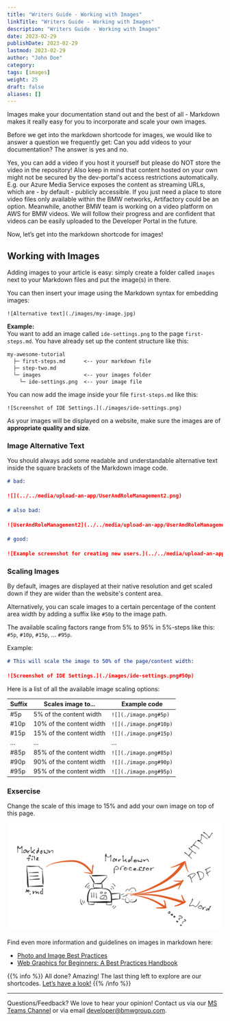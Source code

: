 ```yaml
---
title: "Writers Guide - Working with Images"
linkTitle: "Writers Guide - Working with Images"
description: "Writers Guide - Working with Images"
date: 2023-02-29
publishDate: 2023-02-29
lastmod: 2023-02-29
author: "John Doe"
category:
tags: [images]
weight: 25
draft: false
aliases: []
---
```


Images make your documentation stand out and the best of all - Markdown makes it really easy for you to incorporate and scale your own images. 

Before we get into the markdown shortcode for images, we would like to answer a question we frequently get: Can you add videos to your documentation? 
The answer is yes and no. 
<br/>

Yes, you can add a video if you host it yourself but please do NOT store the video in the repository! Also keep in mind that content hosted on your own might not be secured by the dev-portal's access restrictions automatically. E.g. our Azure Media Service exposes the content as streaming URLs, which are - by default - publicly accessible.
If you just need a place to store video files only available within the BMW networks, Artifactory could be an option. Meanwhile, another BMW team is working on a video platform on AWS for BMW videos. We will follow their progress and are confident that videos can be easily uploaded to the Developer Portal in the future. 

Now, let’s get into the markdown shortcode for images!

## Working with Images

Adding images to your article is easy: simply create a folder called `images` next to your Markdown files and put the image(s) in there.

You can then insert your image using the Markdown syntax for embedding images:

```
![Alternative text](./images/my-image.jpg)
```

**Example:**  
You want to add an image called `ide-settings.png` to the page `first-steps.md`.
You have already set up the content structure like this:

```
my-awesome-tutorial
  ├─ first-steps.md      <-- your markdown file
  ├─ step-two.md
  └─ images              <-- your images folder
    └─ ide-settings.png  <-- your image file
```

You can now add the image inside your file `first-steps.md` like this:

```
![Screenshot of IDE Settings.](./images/ide-settings.png)
```

As your images will be displayed on a website, make sure the images are of **appropriate quality and size**. 

### Image Alternative Text

You should always add some readable and understandable alternative text inside the square brackets of the Markdown image code.

```md
# bad:

![](../../media/upload-an-app/UserAndRoleManagement2.png)

# also bad:

![UserAndRoleManagement2](../../media/upload-an-app/UserAndRoleManagement2.png)

# good:

![Example screenshot for creating new users.](../../media/upload-an-app/UserAndRoleManagement2.png)
```

### Scaling Images

By default, images are displayed at their native resolution and get scaled down if they are wider than the website's content area.

Alternatively, you can scale images to a certain percentage of the content area width by adding a suffix like `#50p` to the image path.

The available scaling factors range from 5% to 95% in 5%-steps like this: `#5p`, `#10p`, `#15p`, ... `#95p`.

Example:

```md
# This will scale the image to 50% of the page/content width:

![Screenshot of IDE Settings.](./images/ide-settings.png#50p)
```

Here is a list of all the available image scaling options:

| Suffix | Scales image to...       | Example code           |
| ------ | ------------------------ | ---------------------- |
| #5p    | 5% of the content width  | `![](./image.png#5p)`  |
| #10p   | 10% of the content width | `![](./image.png#10p)` |
| #15p   | 15% of the content width | `![](./image.png#15p)` |
| …      | …                        | …                      |
| #85p   | 85% of the content width | `![](./image.png#85p)` |
| #90p   | 90% of the content width | `![](./image.png#90p)` |
| #95p   | 95% of the content width | `![](./image.png#95p)` |


### Exsercise
Change the scale of this image to 15% and add your own image on top of this page.

![Screenshot of IDE Settings.](./img/markdown-processing.png#85p)


Find even more information and guidelines on images in markdown here:

- [Photo and Image Best Practices](https://resources.depaul.edu/sharepoint/best-practices/image-best-practices/Pages/default.aspx)
- [Web Graphics for Beginners: A Best Practices Handbook](https://www.jimdo.com/blog/web-graphics-for-beginners-best-practices/)

{{% info %}}
All done? Amazing! The last thing left to explore are our shortcodes. [Let’s have a look!](./5_writers-guide-shortcode-basics)
{{% /info %}}

---
Questions/Feedback?
We love to hear your opinion! Contact us via our [MS Teams Channel](https://teams.microsoft.com/l/team/19%3aabd56926fa9048f69fe91902d64813e7%40thread.skype/conversations?groupId=2c0e99b8-32e2-4fc7-8593-8fbbb296eb5a&tenantId=ce849bab-cc1c-465b-b62e-18f07c9ac198) or via email <developer@bmwgroup.com>.

